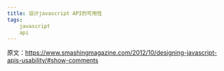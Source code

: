 ```yaml
---
title: 设计javascript API的可用性
tags: 
    javascript
    api
---
```


原文：https://www.smashingmagazine.com/2012/10/designing-javascript-apis-usability/#show-comments
